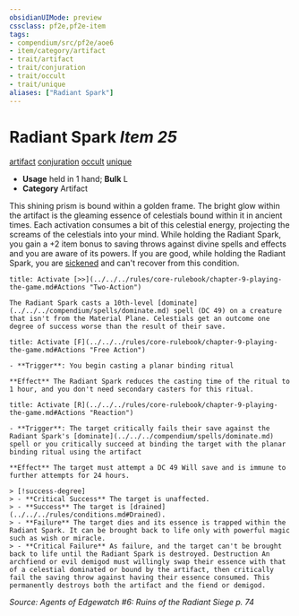 ```yaml
---
obsidianUIMode: preview
cssclass: pf2e,pf2e-item
tags:
- compendium/src/pf2e/aoe6
- item/category/artifact
- trait/artifact
- trait/conjuration
- trait/occult
- trait/unique
aliases: ["Radiant Spark"]
---
```

# Radiant Spark *Item 25*  
[artifact](../../../rules/traits/artifact-gmg.md)  [conjuration](../../../rules/traits/conjuration.md)  [occult](../../../rules/traits/occult.md)  [unique](../../../rules/traits/unique.md)  

- **Usage** held in 1 hand; **Bulk** L
- **Category** Artifact

This shining prism is bound within a golden frame. The bright glow within the artifact is the gleaming essence of celestials bound within it in ancient times. Each activation consumes a bit of this celestial energy, projecting the screams of the celestials into your mind. While holding the Radiant Spark, you gain a +2 item bonus to saving throws against divine spells and effects and you are aware of its powers. If you are good, while holding the Radiant Spark, you are [sickened](../../../rules/conditions.md#Sickened) and can't recover from this condition.

```ad-embed-ability
title: Activate [>>](../../../rules/core-rulebook/chapter-9-playing-the-game.md#Actions "Two-Action")

The Radiant Spark casts a 10th-level [dominate](../../../compendium/spells/dominate.md) spell (DC 49) on a creature that isn't from the Material Plane. Celestials get an outcome one degree of success worse than the result of their save.
```

```ad-embed-ability
title: Activate [F](../../../rules/core-rulebook/chapter-9-playing-the-game.md#Actions "Free Action")

- **Trigger**: You begin casting a planar binding ritual

**Effect** The Radiant Spark reduces the casting time of the ritual to 1 hour, and you don't need secondary casters for this ritual.
```

```ad-embed-ability
title: Activate [R](../../../rules/core-rulebook/chapter-9-playing-the-game.md#Actions "Reaction")

- **Trigger**: The target critically fails their save against the Radiant Spark's [dominate](../../../compendium/spells/dominate.md) spell or you critically succeed at binding the target with the planar binding ritual using the artifact

**Effect** The target must attempt a DC 49 Will save and is immune to further attempts for 24 hours.

> [!success-degree] 
> - **Critical Success** The target is unaffected.
> - **Success** The target is [drained](../../../rules/conditions.md#Drained).
> - **Failure** The target dies and its essence is trapped within the Radiant Spark. It can be brought back to life only with powerful magic such as wish or miracle.
> - **Critical Failure** As failure, and the target can't be brought back to life until the Radiant Spark is destroyed. Destruction An archfiend or evil demigod must willingly swap their essence with that of a celestial dominated or bound by the artifact, then critically fail the saving throw against having their essence consumed. This permanently destroys both the artifact and the fiend or demigod.
```

*Source: Agents of Edgewatch #6: Ruins of the Radiant Siege p. 74*

